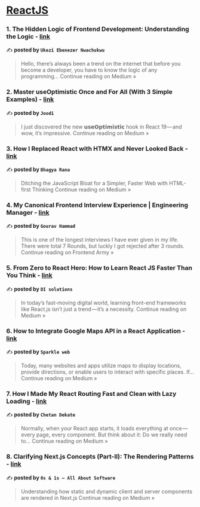 
<h1><a href=https://medium.com/tag/reactjs/recommended target="_blank" rel="noopener noreferrer">ReactJS</a></h1>
<h3>1. The Hidden Logic of Frontend Development: Understanding the Logic - <a href="https://medium.com/@Ukeziebenezer/the-hidden-logic-of-frontend-development-understanding-the-logic-4de8b5950b07?source=rss------reactjs-5" target="_blank" rel="noopener noreferrer">link</a></h3>

✍️ **posted by `Ukezi Ebenezer Nwachukwu`**

<blockquote>Hello, there’s always been a trend on the internet that before you become a developer, you have to know the logic of any programming…
Continue reading on Medium »</blockquote>

<h3>2. Master useOptimistic Once and For All (With 3 Simple Examples)  - <a href="https://joodi.medium.com/master-useoptimistic-once-and-for-all-with-3-simple-examples-e5425811c405?source=rss------reactjs-5" target="_blank" rel="noopener noreferrer">link</a></h3>

✍️ **posted by `Joodi`**

<blockquote>I just discovered the new 𝘂𝘀𝗲𝗢𝗽𝘁𝗶𝗺𝗶𝘀𝘁𝗶𝗰 hook in React 19 — and wow, it’s impressive.
Continue reading on Medium »</blockquote>

<h3>3. How I Replaced React with HTMX and Never Looked Back - <a href="https://medium.com/@bhagyarana80/how-i-replaced-react-with-htmx-and-never-looked-back-437783c9c7f5?source=rss------reactjs-5" target="_blank" rel="noopener noreferrer">link</a></h3>

✍️ **posted by `Bhagya Rana`**

<blockquote>Ditching the JavaScript Bloat for a Simpler, Faster Web with HTML-first Thinking
Continue reading on Medium »</blockquote>

<h3>4. My Canonical Frontend Interview Experience | Engineering Manager - <a href="https://medium.com/frontend-army/my-canonical-frontend-interview-experience-engineering-manager-492c088dd807?source=rss------reactjs-5" target="_blank" rel="noopener noreferrer">link</a></h3>

✍️ **posted by `Gourav Hammad`**

<blockquote>This is one of the longest interviews I have ever given in my life. There were total 7 Rounds, but luckly I got rejected after 3 rounds.
Continue reading on Frontend Army  »</blockquote>

<h3>5. From Zero to React Hero: How to Learn React JS Faster Than You Think - <a href="https://medium.com/@jensi.disolutions/from-zero-to-react-hero-how-to-learn-react-js-faster-than-you-think-90349e2940ba?source=rss------reactjs-5" target="_blank" rel="noopener noreferrer">link</a></h3>

✍️ **posted by `DI solutions`**

<blockquote>In today’s fast-moving digital world, learning front-end frameworks like React.js isn’t just a trend — it’s a necessity.
Continue reading on Medium »</blockquote>

<h3>6. How to Integrate Google Maps API in a React Application - <a href="https://medium.com/@sparklewebhelp/how-to-integrate-google-maps-api-in-a-react-application-9ecc0e981cd4?source=rss------reactjs-5" target="_blank" rel="noopener noreferrer">link</a></h3>

✍️ **posted by `Sparkle web`**

<blockquote>Today, many websites and apps utilize maps to display locations, provide directions, or enable users to interact with specific places. If…
Continue reading on Medium »</blockquote>

<h3>7. How I Made My React Routing Fast and Clean with Lazy Loading - <a href="https://medium.com/@chetandekate79/how-i-made-my-react-routing-fast-and-clean-with-lazy-loading-1b092846b249?source=rss------reactjs-5" target="_blank" rel="noopener noreferrer">link</a></h3>

✍️ **posted by `Chetan Dekate`**

<blockquote>Normally, when your React app starts, it loads everything at once — every page, every component. But think about it: Do we really need to…
Continue reading on Medium »</blockquote>

<h3>8. Clarifying Next.js Concepts (Part-II): The Rendering Patterns - <a href="https://medium.com/@0s.and.1s/clarifying-next-js-concepts-part-ii-the-rendering-patterns-7329a6fc487f?source=rss------reactjs-5" target="_blank" rel="noopener noreferrer">link</a></h3>

✍️ **posted by `0s & 1s — All About Software`**

<blockquote>Understanding how static and dynamic client and server components are rendered in Next.js
Continue reading on Medium »</blockquote>

